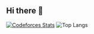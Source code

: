 ## Hi there 👋
[![Codeforces Stats](https://codeforces-readme-stats.vercel.app/api/card?username=phamminhan.0107&theme=github_dark&disable_animations=false&show_icons=true&force_username=true)](https://codeforces.com/profile/phamminhan.0107)
![Top Langs](https://github-readme-stats.vercel.app/api/top-langs/?username=Minhan39&layout=compact&theme=dark)
<!--
**hoangducbinh/hoangducbinh** is a ✨ _special_ ✨ repository because its `README.md` (this file) appears on your GitHub profile.

Here are some ideas to get you started:

- 🔭 I’m currently working on ...
- 🌱 I’m currently learning ...
- 👯 I’m looking to collaborate on ...
- 🤔 I’m looking for help with ...
- 💬 Ask me about ...
- 📫 How to reach me: ...
- 😄 Pronouns: ...
- ⚡ Fun fact: ...
-->
